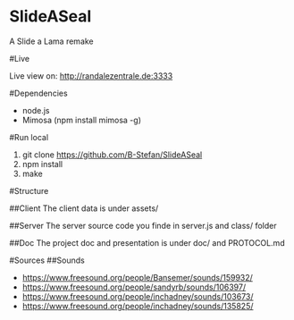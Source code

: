 SlideASeal
==========

A Slide a Lama remake

#Live

Live view on:  http://randalezentrale.de:3333


#Dependencies
* node.js
* Mimosa (npm install mimosa -g)

#Run local
1. git clone https://github.com/B-Stefan/SlideASeal
2. npm install
3. make

#Structure

##Client
The client data is under assets/

##Server
The server source code you finde in server.js and class/ folder

##Doc
The project doc and presentation is under doc/
and PROTOCOL.md


#Sources
##Sounds
* https://www.freesound.org/people/Bansemer/sounds/159932/
* https://www.freesound.org/people/sandyrb/sounds/106397/
* https://www.freesound.org/people/inchadney/sounds/103673/
* https://www.freesound.org/people/inchadney/sounds/135825/
